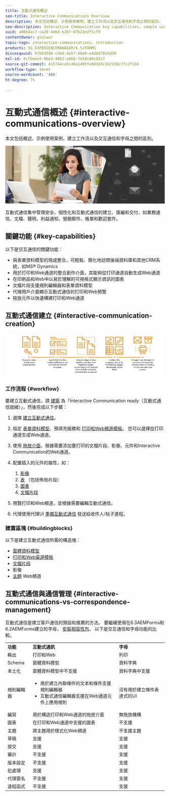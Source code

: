 ```yaml
---
title: 互動式通信概述
seo-title: Interactive Communications Overview
description: 本文包括概述、示例使用案例、建立工作流以及交互通信和字母之間的區別。
seo-description: Interactive Communication key capabilities, sample use cases, creation workflow, and differences between Interactive Communication and Correspondence Management
uuid: a06b4ac7-ca20-4d6d-b2b7-87b21e2f5cf9
contentOwner: gtalwar
topic-tags: interactive-communications, introduction
products: SG_EXPERIENCEMANAGER/6.5/FORMS
discoiquuid: 67b03098-c58d-4a57-90e0-e4ddd78e5d99
exl-id: 6cfbeec0-0be3-48b2-a4bb-fd19c69c92c7
source-git-commit: 415744ca5c46a1495fe90369c162158c7fc2f1d4
workflow-type: tm+mt
source-wordcount: '486'
ht-degree: 7%

---
```



# 互動式通信概述 {#interactive-communications-overview}

本文包括概述、示例使用案例、建立工作流以及交互通信和字母之間的區別。

![](do-not-localize/correspondence-management.png)

互動式通信集中管理安全、個性化和互動式通信的建立、匯編和交付，如業務通信、文檔、聲明、利益通知、營銷郵件、帳單和歡迎套件。

## 關鍵功能 {#key-capabilities}

以下是交互通信的關鍵功能：

- 與表單資料模型的現成整合，可輕鬆、簡化地訪問後端資料庫和其他CRM系統，如MS® Dynamics
- 用於打印和Web通道的整合創作介面，其能夠從打印通道自動生成Web通道
- 在印刷品和Web中以易於理解的可視格式顯示資訊的圖表
- 文檔片段支援規則編輯器和表單資料模型
- 代理用戶介面顯示互動式通信的打印和Web預覽
- 拖放元件以快速構建打印和Web通道

## 互動式通信建立 {#interactive-communication-creation}

![interactive_communication-01](assets/interactive_communication-01.jpg)

### 工作流程 {#workflow}

要建立互動式通信，請 [建築](#buildingblocks) 為「Interactive Communication ready（互動式通信就緒）」，然後完成以下步驟：

1. 選擇 [建立互動式通信](/help/forms/using/create-interactive-communication.md)。

1. 指定 [表單資料模型](/help/forms/using/data-integration.md)、預填充服務和 [打印和Web頻道模板](/help/forms/using/web-channel-print-channel.md)。 您可以選擇從打印通道生成Web通道。

1. 使用 [拖放介面](/help/forms/using/introduction-interactive-communication-authoring.md)，根據需要添加要打印的文檔片段、影像、元件和Interactive Communication的Web通道。
1. 配置插入的元件的屬性，如：

   1. [影像](/help/forms/using/create-interactive-communication.md#step2)
   1. [表](/help/forms/using/create-interactive-communication.md#tables) （包括佈局片段）
   1. [圖表](/help/forms/using/chart-component-interactive-communications.md)
   1. [文檔片段](/help/forms/using/create-interactive-communication.md#document-fragment-properties)

1. 預覽打印和Web頻道，並根據需要編輯互動式通信。
1. 代理使用代理UI [準備互動式通信](/help/forms/using/prepare-send-interactive-communication.md) 發送給收件人/帖子進程。

### 建置區塊 {#buildingblocks}

以下是建立互動式通信所需的構造塊：

- [窗體資料模型](/help/forms/using/data-integration.md)
- [打印和Web渠道模板](/help/forms/using/web-channel-print-channel.md)
- [文檔片段](/help/forms/using/document-fragments.md)
- 影像
- [主題](/help/forms/using/themes.md) Web頻道

## 互動式通信與通信管理 {#interactive-communications-vs-correspondence-management}

互動式通信是建立客戶通信的預設和推薦的方法。 要繼續使用在6.3AEMForms和6.2AEMForms建立的字母， [安裝相容性包](/help/forms/using/compatibility-package.md)。 以下是交互通信和字母功能的比較。

<table>
 <tbody>
  <tr>
   <td><strong>功能</strong></td>
   <td><strong>互動式通訊</strong></td>
   <td><strong>字母</strong></td>
  </tr>
  <tr>
   <td>輸出</td>
   <td>打印和Web</td>
   <td>列印</td>
  </tr>
  <tr>
   <td>Schema</td>
   <td>窗體資料模型 </td>
   <td>資料字典 </td>
  </tr>
  <tr>
   <td>本土化</td>
   <td>窗體資料模型中不支援</td>
   <td>資料字典中支援</td>
  </tr>
  <tr>
   <td>規則編輯器</td>
   <td>
    <ul>
     <li>用於建立內聯條件的文本和條件支援規則編輯器</li>
     <li>互動式通信編輯器支援在Web通道元件上應用規則</li>
    </ul> </td>
   <td>沒有用於建立條件表達式的UI</td>
  </tr>
  <tr>
   <td>編寫</td>
   <td>用於構造打印和Web通道的拖放介面</td>
   <td>無拖放機構 </td>
  </tr>
  <tr>
   <td>圖表</td>
   <td>在打印和Web通道中支援的圖表</td>
   <td>不支援</td>
  </tr>
  <tr>
   <td>主題</td>
   <td>將主題用於樣式化Web頻道</td>
   <td>不支援主題</td>
  </tr>
   <tr>
   <td>草稿</td>
   <td>支援</td>
   <td>支援</td>
  </tr>
   <tr>
   <td>提交</td>
   <td>支援</td>
   <td>支援</td>
  </tr>
  <tr>
  <tr>
   <td>審計</td>
   <td>不支援</td>
   <td>支援</td>
  </tr>
   <tr>
   <td>版本設定</td>
   <td>不支援</td>
   <td>支援</td>
  </tr>
   <td>批處理</td>
   <td>支援 </td>
   <td>支援</td>
  </tr>
  <tr>
   <td>代理簽名</td>
   <td>不支援</td>
   <td>支援</td>
  </tr>
  <tr>
   <td>遠程函式</td>
   <td>不支援</td>
   <td>支援</td>
  </tr>
 </tbody>
</table>
